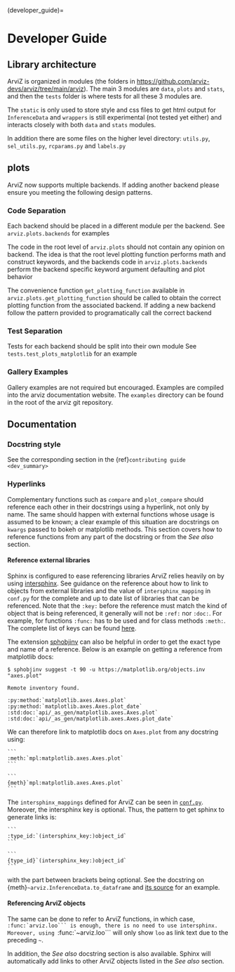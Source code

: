 (developer_guide)=

# Developer Guide
## Library architecture
ArviZ is organized in modules (the folders in https://github.com/arviz-devs/arviz/tree/main/arviz).
The main 3 modules are `data`, `plots` and `stats`,
and then the `tests` folder is where tests for all these 3 modules are.

The `static` is only used to store style and css files to get html output for `InferenceData` and
`wrappers` is still experimental (not tested yet either) and interacts closely with
both `data` and `stats` modules.

In addition there are some files on the higher level directory: `utils.py`, `sel_utils.py`,
`rcparams.py` and `labels.py`

## plots
ArviZ now supports multiple backends. If adding another backend please ensure you meeting the
following design patterns.

### Code Separation
Each backend should be placed in a different module per the backend.
See `arviz.plots.backends` for examples

The code in the root level of `arviz.plots` should not contain
any opinion on backend. The idea is that the root level plotting
function performs math and construct keywords, and the backends
code in `arviz.plots.backends` perform the backend specific
keyword argument defaulting and plot behavior

The convenience function `get_plotting_function` available in
`arviz.plots.get_plotting_function` should be called to obtain
the correct plotting function from the associated backend. If
adding a new backend follow the pattern provided to programatically
call the correct backend

### Test Separation
Tests for each backend should be split into their own module
See `tests.test_plots_matplotlib` for an example

### Gallery Examples
Gallery examples are not required but encouraged. Examples are
compiled into the arviz documentation website. The `examples` directory
can be found in the root of the arviz git repository.


## Documentation

### Docstring style
See the corresponding section in the {ref}`contributing guide <dev_summary>`

### Hyperlinks
Complementary functions such as `compare` and `plot_compare` should reference
each other in their docstrings using a hyperlink, not only by name. The same
should happen with external functions whose usage is assumed to be known; a
clear example of this situation are docstrings on `kwargs` passed to bokeh or
matplotlib methods. This section covers how to reference functions from any
part of the docstring or from the _See also_ section.

#### Reference external libraries

Sphinx is configured to ease referencing libraries ArviZ relies heavily on by
using [intersphinx](https://docs.readthedocs.io/en/stable/guides/intersphinx.html).
See guidance on the reference about how to link to objects from external
libraries and the value of `intersphinx_mapping` in `conf.py` for the complete and up to
date list of libraries that can be referenced. Note that the `:key:` before
the reference must match the kind of object that is being referenced, it
generally will not be `:ref:` nor `:doc:`. For
example, for functions `:func:` has to be used and for class methods
`:meth:`. The complete list of keys can be found [here](https://github.com/sphinx-doc/sphinx/blob/685e3fdb49c42b464e09ec955e1033e2a8729fff/sphinx/domains/python.py#L845-L881).

The extension [sphobjinv](https://sphobjinv.readthedocs.io/en/latest/) can
also be helpful in order to get the exact type and name of a reference. Below
is an example on getting a reference from matplotlib docs:

```
$ sphobjinv suggest -t 90 -u https://matplotlib.org/objects.inv "axes.plot"

Remote inventory found.

:py:method:`matplotlib.axes.Axes.plot`
:py:method:`matplotlib.axes.Axes.plot_date`
:std:doc:`api/_as_gen/matplotlib.axes.Axes.plot`
:std:doc:`api/_as_gen/matplotlib.axes.Axes.plot_date`
```

We can therefore link to matplotlib docs on `Axes.plot` from any docstring
using:

````{tabbed} rST
```
:meth:`mpl:matplotlib.axes.Axes.plot`
```
````
````{tabbed} MyST (Markdown)
```
{meth}`mpl:matplotlib.axes.Axes.plot`
```
````


The `intersphinx_mappings`
defined for ArviZ can be seen in [`conf.py`](https://github.com/arviz-devs/arviz/blob/main/doc/conf.py).
Moreover, the intersphinx key is optional. Thus, the pattern to get sphinx to generate links is:

````{tabbed} rST
```
:type_id:`(intersphinx_key:)object_id`
```
````
````{tabbed} MyST (Markdown)
```
{type_id}`(intersphinx_key:)object_id`
```
````

with the part between brackets being optional. See the docstring on
{meth}`~arviz.InferenceData.to_dataframe` and
[its source](https://arviz-devs.github.io/arviz/_modules/arviz/data/inference_data.html#InferenceData.to_dataframe) for an example.

#### Referencing ArviZ objects

The same can be done to refer to ArviZ functions, in which case,
``:func:`arviz.loo``` is enough, there is no need to use intersphinx.
Moreover, using ``:func:`~arviz.loo``` will only show ``loo`` as link text
due to the preceding ``~``.

In addition, the _See also_ docstring section is also available. Sphinx will
automatically add links to other ArviZ objects listed in the _See also_
section.
